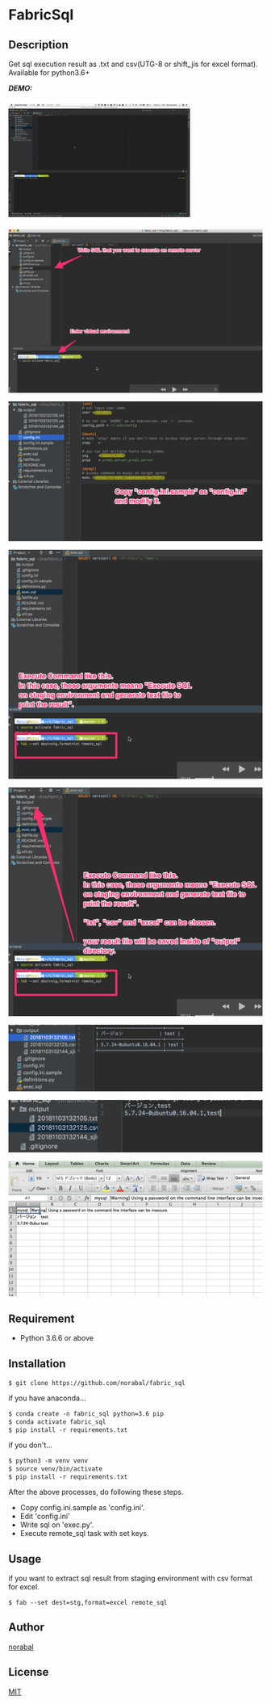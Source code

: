 # FabricSql

## Description

Get sql execution result as .txt and csv(UTG-8 or shift_jis for excel format).
Available for python3.6+


***DEMO:***

![result](https://github.com/norabal/fabric_sql/blob/media/demo.gif)

![demo01](https://github.com/norabal/fabric_sql/blob/media/demo01.gif)

![demo02](https://github.com/norabal/fabric_sql/blob/media/demo02.gif)

![demo03](https://github.com/norabal/fabric_sql/blob/media/demo03.gif)

![demo04](https://github.com/norabal/fabric_sql/blob/media/demo04.gif)

![demo05](https://github.com/norabal/fabric_sql/blob/media/demo05.gif)

![demo06](https://github.com/norabal/fabric_sql/blob/media/demo06.gif)

![demo07](https://github.com/norabal/fabric_sql/blob/media/demo07.gif)

## Requirement

- Python 3.6.6 or above

## Installation

    $ git clone https://github.com/norabal/fabric_sql

if you have anaconda...

    $ conda create -n fabric_sql python=3.6 pip
    $ conda activate fabric_sql
    $ pip install -r requirements.txt

if you don't...

    $ python3 -m venv venv
    $ source venv/bin/activate
    $ pip install -r requirements.txt

After the above processes, do following these steps.

- Copy config.ini.sample as 'config.ini'.
- Edit 'config.ini'
- Write sql on 'exec.py'.
- Execute remote_sql task with set keys.

## Usage

if you want to extract sql result from staging environment with csv format for excel.

    $ fab --set dest=stg,format=excel remote_sql

## Author

[norabal](https://twitter.com/norabalwks)

## License

[MIT](http://b4b4r07.mit-license.org)

